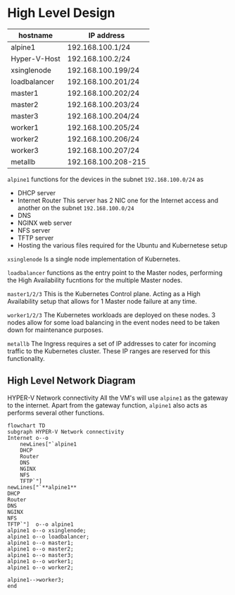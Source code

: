 # High Level Design


| hostname | IP address |
| ----------- | ----------- |
| alpine1 | 192.168.100.1/24 |
| Hyper-V-Host | 192.168.100.2/24 |
|xsinglenode|192.168.100.199/24 |
| loadbalancer | 192.168.100.201/24 |
| master1 | 192.168.100.202/24 |
| master2 | 192.168.100.203/24 |
| master3 | 192.168.100.204/24 |
| worker1 | 192.168.100.205/24 |
| worker2 | 192.168.100.206/24 |
| worker3 | 192.168.100.207/24 |
| metallb | 192.168.100.208-215 |

`alpine1` functions for the devices in the subnet `192.168.100.0/24` as 
- DHCP server 
- Internet Router This server has 2 NIC one for the Internet access and another on the subnet `192.168.100.0/24`
- DNS
- NGINX web server
- NFS server
- TFTP server
- Hosting the various files required for the Ubuntu and Kubernetese setup

`xsinglenode` Is a single node implementation of Kubernetes.

`loadbalancer` functions as the entry point to the Master nodes, performing the High Availability fucntions for the multiple Master nodes.

`master1/2/3` This is the Kubernetes Control plane. Acting as a High Availability setup that allows for 1 Master node failure at any time.

`worker1/2/3` The Kubernetes workloads are deployed on these nodes. 3 nodes allow for some load balancing in the event nodes need to be taken down for maintenance purposes.

`metallb` The Ingress requires a set of IP addresses to cater for incoming traffic to the Kubernetes cluster. These IP ranges are reserved for this functionality.

## High Level Network Diagram

HYPER-V Network connectivity
All the VM's will use `alpine1` as the gateway to the internet.
Apart from the gateway function, `alpine1` also acts as performs several other functions. 

```mermaid
flowchart TD
subgraph HYPER-V Network connectivity
Internet o--o 
    newLines["`alpine1
    DHCP
    Router
    DNS
    NGINX
    NFS
    TFTP`"]
newLines["`**alpine1**
DHCP 
Router
DNS
NGINX
NFS
TFTP`"]  o--o alpine1
alpine1 o--o xsinglenode;
alpine1 o--o loadbalancer;
alpine1 o--o master1;
alpine1 o--o master2;
alpine1 o--o master3;
alpine1 o--o worker1;
alpine1 o--o worker2;

alpine1-->worker3;
end
```

